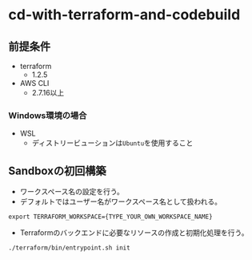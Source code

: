 # cd-with-terraform-and-codebuild

## 前提条件

- terraform
    - 1.2.5
- AWS CLI
    - 2.7.16以上

### Windows環境の場合

- WSL
    - ディストリービューションは`Ubuntu`を使用すること

## Sandboxの初回構築

- ワークスペース名の設定を行う。
- デフォルトではユーザー名がワークスペース名として扱われる。

```shell
export TERRAFORM_WORKSPACE={TYPE_YOUR_OWN_WORKSPACE_NAME}
```

- Terraformのバックエンドに必要なリソースの作成と初期化処理を行う。

```shell
./terraform/bin/entrypoint.sh init
```
